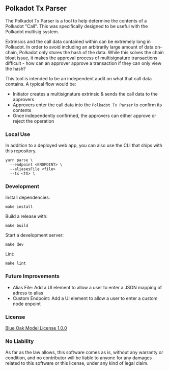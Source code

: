 ## Polkadot Tx Parser

The Polkadot Tx Parser is a tool to help determine the contents of a Polkadot "Call". This was specifically designed to be useful with the Polkadot multisig system.

Extrinsics and the call data contained within can be extremely long in Polkadot. In order to avoid including an arbitrarily large amount of data on-chain, Polkadot only stores the hash of the data. While this solves the chain bloat issue, it makes the approval process of multisignature transactions difficult - how can an approver approve a transaction if they can only view the hash?

This tool is intended to be an independent audit on what that call data contains. A typical flow would be:
* Initiator creates a multisignature extrinsic & sends the call data to the approvers
* Approvers enter the call data into the `Polkadot Tx Parser` to confirm its contents
* Once independently confirmed, the approvers can either approve or reject the operation

### Local Use

In addition to a deployed web app, you can also use the CLI that ships with this repository.

```
yarn parse \
  --endpoint <ENDPOINT> \
  --aliasesFile <file>
  --tx <TX> \
```

### Development

Install dependencies:

```shell
make install
```

Build a release with:

```shell
make build
```

Start a development server:

```shell
make dev
```

Lint:

```shell
make lint
```

### Future Improvements

* Alias File: Add a UI element to allow a user to enter a JSON mapping of adress to alias
* Custom Endpoint: Add a UI element to allow a user to enter a custom node enpoint

### License

[Blue Oak Model License 1.0.0](https://blueoakcouncil.org/license/1.0.0)

### No Liability

As far as the law allows, this software comes as is, without any warranty or condition, and no contributor will be liable to anyone for any damages related to this software or this license, under any kind of legal claim.